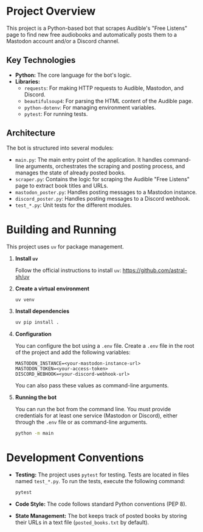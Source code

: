 # Project Overview

This project is a Python-based bot that scrapes Audible's "Free Listens" page to find new free audiobooks and automatically posts them to a Mastodon account and/or a Discord channel.

## Key Technologies

*   **Python:** The core language for the bot's logic.
*   **Libraries:**
    *   `requests`: For making HTTP requests to Audible, Mastodon, and Discord.
    *   `beautifulsoup4`: For parsing the HTML content of the Audible page.
    *   `python-dotenv`: For managing environment variables.
    *   `pytest`: For running tests.

## Architecture

The bot is structured into several modules:

*   `main.py`: The main entry point of the application. It handles command-line arguments, orchestrates the scraping and posting process, and manages the state of already posted books.
*   `scraper.py`: Contains the logic for scraping the Audible "Free Listens" page to extract book titles and URLs.
*   `mastodon_poster.py`: Handles posting messages to a Mastodon instance.
*   `discord_poster.py`: Handles posting messages to a Discord webhook.
*   `test_*.py`: Unit tests for the different modules.

# Building and Running

This project uses `uv` for package management.

1.  **Install `uv`**

    Follow the official instructions to install `uv`: https://github.com/astral-sh/uv

2.  **Create a virtual environment**

    ```bash
    uv venv
    ```

3.  **Install dependencies**

    ```bash
    uv pip install .
    ```

4.  **Configuration**

    You can configure the bot using a `.env` file. Create a `.env` file in the root of the project and add the following variables:

    ```
    MASTODON_INSTANCE=<your-mastodon-instance-url>
    MASTODON_TOKEN=<your-access-token>
    DISCORD_WEBHOOK=<your-discord-webhook-url>
    ```

    You can also pass these values as command-line arguments.

5.  **Running the bot**

    You can run the bot from the command line. You must provide credentials for at least one service (Mastodon or Discord), either through the `.env` file or as command-line arguments.

    ```bash
    python -m main
    ```

# Development Conventions

*   **Testing:** The project uses `pytest` for testing. Tests are located in files named `test_*.py`. To run the tests, execute the following command:
    ```bash
    pytest
    ```

*   **Code Style:** The code follows standard Python conventions (PEP 8).
*   **State Management:** The bot keeps track of posted books by storing their URLs in a text file (`posted_books.txt` by default).
